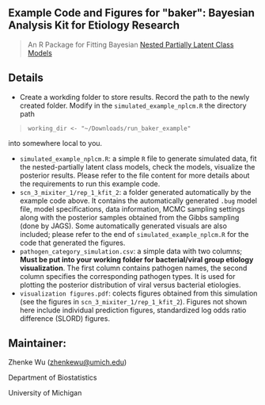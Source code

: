 Example Code and Figures for "baker": Bayesian Analysis Kit for Etiology Research
------
> An R Package for Fitting Bayesian [Nested Partially Latent Class Models](https://academic.oup.com/biostatistics/article/2555349/Nested-partially-latent-class-models-for-dependent) 

Details
-------------------------------------

* Create a workding folder to store results. Record the path to the newly created folder. Modify in the `simulated_example_nplcm.R` the directory path 

> `working_dir <- "~/Downloads/run_baker_example"` 

into somewhere local to you.
* `simulated_example_nplcm.R`: a simple `R` file to generate simulated data, fit the nested-partially latent class models, check the models, visualize the posterior results. Please refer to the file content for more details about the requirements to run this example code.
* `scn_3_mixiter_1/rep_1_kfit_2`: a folder generated automatically by the example code above. It contains the automatically generated `.bug` model file, model specifications, data information, MCMC sampling settings along with the posterior samples obtained from the Gibbs sampling (done by JAGS). Some automatically generated visuals are also included; please refer to the end of `simulated_example_nplcm.R` for the code that generated the figures.
* `pathogen_category_simulation.csv`: a simple data with two columns; **Must be put into your working folder for bacterial/viral group etiology visualization**. The first column contains pathogen names, the second column specifies the corresponding pathogen types. It is used for plotting the posterior distribution of viral versus bacterial etiologies.
* `visualization figures.pdf`: colects figures obtained from this simulation (see the figures in `scn_3_mixiter_1/rep_1_kfit_2`). Figures not shown here include individual prediction figures, standardized log odds ratio difference (SLORD) figures. 


Maintainer:
--------------------------

Zhenke Wu (zhenkewu@umich.edu)

Department of Biostatistics

University of Michigan